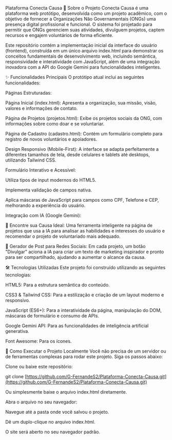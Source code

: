 Plataforma Conecta Causa
📖 Sobre o Projeto
Conecta Causa é uma plataforma web protótipo, desenvolvida como um projeto acadêmico, com o objetivo de fornecer a Organizações Não Governamentais (ONGs) uma presença digital profissional e funcional. O sistema foi projetado para permitir que ONGs gerenciem suas atividades, divulguem projetos, captem recursos e engajem voluntários de forma eficiente.

Este repositório contém a implementação inicial da interface do usuário (frontend), construída em um único arquivo index.html para demonstrar os conceitos fundamentais de desenvolvimento web, incluindo semântica, responsividade e interatividade com JavaScript, além de uma integração inovadora com a API do Google Gemini para funcionalidades inteligentes.

✨ Funcionalidades Principais
O protótipo atual inclui as seguintes funcionalidades:

Páginas Estruturadas:

Página Inicial (index.html): Apresenta a organização, sua missão, visão, valores e informações de contato.

Página de Projetos (projetos.html): Exibe os projetos sociais da ONG, com informações sobre como doar e se voluntariar.

Página de Cadastro (cadastro.html): Contém um formulário completo para registro de novos voluntários e apoiadores.

Design Responsivo (Mobile-First): A interface se adapta perfeitamente a diferentes tamanhos de tela, desde celulares e tablets até desktops, utilizando Tailwind CSS.

Formulário Interativo e Acessível:

Utiliza tipos de input modernos do HTML5.

Implementa validação de campos nativa.

Aplica máscaras de JavaScript para campos como CPF, Telefone e CEP, melhorando a experiência do usuário.

Integração com IA (Google Gemini):

🔎 Encontre sua Causa Ideal: Uma ferramenta inteligente na página de projetos que usa a IA para analisar as habilidades e interesses do usuário e recomendar o projeto de voluntariado mais adequado.

🚀 Gerador de Post para Redes Sociais: Em cada projeto, um botão "Divulgar" aciona a IA para criar um texto de marketing inspirador e pronto para ser compartilhado, ajudando a aumentar o alcance da causa.

🛠️ Tecnologias Utilizadas
Este projeto foi construído utilizando as seguintes tecnologias:

HTML5: Para a estrutura semântica do conteúdo.

CSS3 & Tailwind CSS: Para a estilização e criação de um layout moderno e responsivo.

JavaScript (ES6+): Para a interatividade da página, manipulação do DOM, máscaras de formulário e consumo de APIs.

Google Gemini API: Para as funcionalidades de inteligência artificial generativa.

Font Awesome: Para os ícones.

🚀 Como Executar o Projeto Localmente
Você não precisa de um servidor ou de ferramentas complexas para rodar este projeto. Siga os passos abaixo:

Clone ou baixe este repositório:

git clone [https://github.com/G-FernandeS2/Plataforma-Conecta-Causa.git](https://github.com/G-FernandeS2/Plataforma-Conecta-Causa.git)

Ou simplesmente baixe o arquivo index.html diretamente.

Abra o arquivo no seu navegador:

Navegue até a pasta onde você salvou o projeto.

Dê um duplo-clique no arquivo index.html.

O site será aberto no seu navegador padrão.


